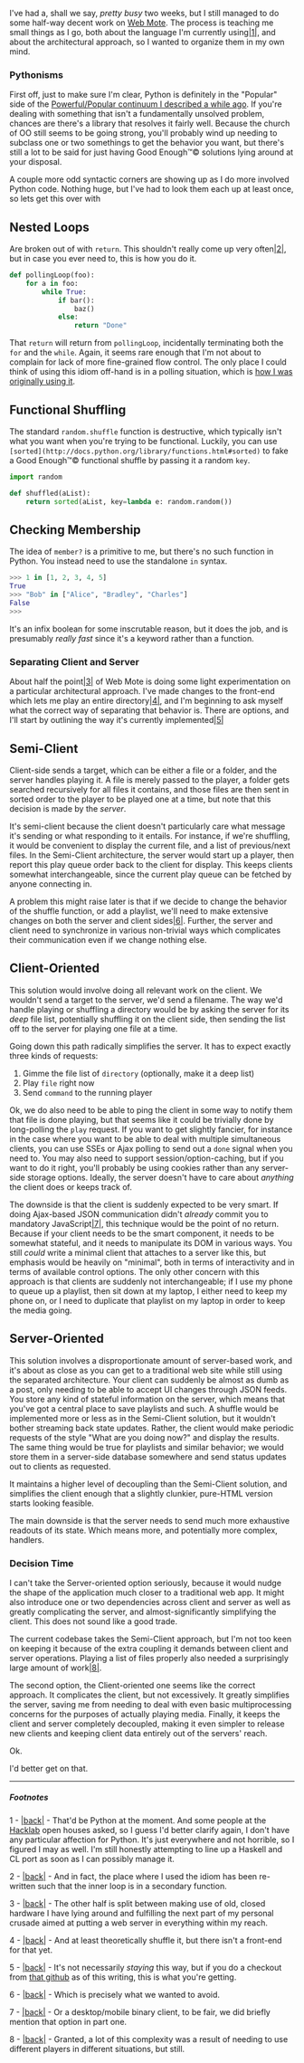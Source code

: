 I've had a, shall we say, *pretty busy* two weeks, but I still managed to do some half-way decent work on [Web Mote](https://github.com/Inaimathi/web-mote). The process is teaching me small things as I go, both about the language I'm currently using<a name="note-Thu-Oct-18-200653EDT-2012"></a>[|1|](#foot-Thu-Oct-18-200653EDT-2012), and about the architectural approach, so I wanted to organize them in my own mind.

### Pythonisms

First off, just to make sure I'm clear, Python is definitely in the "Popular" side of the [Powerful/Popular continuum I described a while ago](http://langnostic.blogspot.ca/2012/02/self-titled.html). If you're dealing with something that isn't a fundamentally unsolved problem, chances are there's a library that resolves it fairly well. Because the church of OO still seems to be going strong, you'll probably wind up needing to subclass one or two somethings to get the behavior you want, but there's still a lot to be said for just having Good Enough™© solutions lying around at your disposal.

A couple more odd syntactic corners are showing up as I do more involved Python code. Nothing huge, but I've had to look them each up at least once, so lets get this over with

## Nested Loops

Are broken out of with `return`. This shouldn't really come up very often<a name="note-Thu-Oct-18-200828EDT-2012"></a>[|2|](#foot-Thu-Oct-18-200828EDT-2012), but in case you ever need to, this is how you do it.

```python
def pollingLoop(foo):
    for a in foo:
        while True:
            if bar():
                baz()
            else:
                return "Done"
```

That `return` will return from `pollingLoop`, incidentally terminating both the `for` and the `while`. Again, it seems rare enough that I'm not about to complain for lack of more fine-grained flow control. The only place I could think of using this idiom off-hand is in a polling situation, which is [how I was originally using it](https://github.com/Inaimathi/web-mote/blob/master/player.py#L42).

## Functional Shuffling

The standard `random.shuffle` function is destructive, which typically isn't what you want when you're trying to be functional. Luckily, you can use `[sorted](http://docs.python.org/library/functions.html#sorted)` to fake a Good Enough™© functional shuffle by passing it a random `key`.

```python
import random

def shuffled(aList):
    return sorted(aList, key=lambda e: random.random())
```

## Checking Membership

The idea of `member?` is a primitive to me, but there's no such function in Python. You instead need to use the standalone `in` syntax.

```python
>>> 1 in [1, 2, 3, 4, 5]
True
>>> "Bob" in ["Alice", "Bradley", "Charles"]
False
>>> 
```

It's an infix boolean for some inscrutable reason, but it does the job, and is presumably *really fast* since it's a keyword rather than a function.

### Separating Client and Server

About half the point<a name="note-Thu-Oct-18-201323EDT-2012"></a>[|3|](#foot-Thu-Oct-18-201323EDT-2012) of Web Mote is doing some light experimentation on a particular architectural approach. I've made changes to the front-end which lets me play an entire directory<a name="note-Thu-Oct-18-201410EDT-2012"></a>[|4|](#foot-Thu-Oct-18-201410EDT-2012), and I'm beginning to ask myself what the correct way of separating that behavior is. There are options, and I'll start by outlining the way it's currently implemented<a name="note-Thu-Oct-18-201434EDT-2012"></a>[|5|](#foot-Thu-Oct-18-201434EDT-2012)

## Semi-Client

Client-side sends a target, which can be either a file or a folder, and the server handles playing it. A file is merely passed to the player, a folder gets searched recursively for all files it contains, and those files are then sent in sorted order to the player to be played one at a time, but note that this decision is made by the *server*.

It's semi-client because the client doesn't particularly care what message it's sending or what responding to it entails. For instance, if we're shuffling, it would be convenient to display the current file, and a list of previous/next files. In the Semi-Client architecture, the server would start up a player, then report this play queue order back to the client for display. This keeps clients somewhat interchangeable, since the current play queue can be fetched by anyone connecting in.

A problem this might raise later is that if we decide to change the behavior of the shuffle function, or add a playlist, we'll need to make extensive changes on both the server and client sides<a name="note-Thu-Oct-18-201648EDT-2012"></a>[|6|](#foot-Thu-Oct-18-201648EDT-2012). Further, the server and client need to synchronize in various non-trivial ways which complicates their communication even if we change nothing else.

## Client-Oriented

This solution would involve doing all relevant work on the client. We wouldn't send a target to the server, we'd send a filename. The way we'd handle playing or shuffling a directory would be by asking the server for its *deep* file list, potentially shuffling it on the client side, then sending the list off to the server for playing one file at a time.

Going down this path radically simplifies the server. It has to expect exactly three kinds of requests:


1.   Gimme the file list of `directory` (optionally, make it a deep list)
1.   Play `file` right now
1.   Send `command` to the running player


Ok, we do also need to be able to ping the client in some way to notify them that file is done playing, but that seems like it could be trivially done by long-polling the `play` request. If you want to get slightly fancier, for instance in the case where you want to be able to deal with multiple simultaneous clients, you can use SSEs or Ajax polling to send out a `done` signal when you need to. You may also need to support session/option-caching, but if you want to do it right, you'll probably be using cookies rather than any server-side storage options. Ideally, the server doesn't have to care about *anything* the client does or keeps track of.

The downside is that the client is suddenly expected to be very smart. If doing Ajax-based JSON communication didn't *already* commit you to mandatory JavaScript<a name="note-Thu-Oct-18-201802EDT-2012"></a>[|7|](#foot-Thu-Oct-18-201802EDT-2012), this technique would be the point of no return. Because if your client needs to be the smart component, it needs to be somewhat stateful, and it needs to manipulate its DOM in various ways. You still *could* write a minimal client that attaches to a server like this, but emphasis would be heavily on "minimal", both in terms of interactivity and in terms of available control options. The only other concern with this approach is that clients are suddenly not interchangeable; if I use my phone to queue up a playlist, then sit down at my laptop, I either need to keep my phone on, or I need to duplicate that playlist on my laptop in order to keep the media going.

## Server-Oriented

This solution involves a disproportionate amount of server-based work, and it's about as close as you can get to a traditional web site while still using the separated architecture. Your client can suddenly be almost as dumb as a post, only needing to be able to accept UI changes through JSON feeds. You store any kind of stateful information on the server, which means that you've got a central place to save playlists and such. A shuffle would be implemented more or less as in the Semi-Client solution, but it wouldn't bother streaming back state updates. Rather, the client would make periodic requests of the style "What are you doing now?" and display the results. The same thing would be true for playlists and similar behavior; we would store them in a server-side database somewhere and send status updates out to clients as requested.

It maintains a higher level of decoupling than the Semi-Client solution, and simplifies the client enough that a slightly clunkier, pure-HTML version starts looking feasible.

The main downside is that the server needs to send much more exhaustive readouts of its state. Which means more, and potentially more complex, handlers.

### Decision Time

I can't take the Server-oriented option seriously, because it would nudge the shape of the application much closer to a traditional web app. It might also introduce one or two dependencies across client and server as well as greatly complicating the server, and almost-significantly simplifying the client. This does not sound like a good trade.

The current codebase takes the Semi-Client approach, but I'm not too keen on keeping it because of the extra coupling it demands between client and server operations. Playing a list of files properly also needed a surprisingly large amount of work<a name="note-Thu-Oct-18-203423EDT-2012"></a>[|8|](#foot-Thu-Oct-18-203423EDT-2012).

The second option, the Client-oriented one seems like the correct approach. It complicates the client, but not excessively. It greatly simplifies the server, saving me from needing to deal with even basic multiprocessing concerns for the purposes of actually playing media. Finally, it keeps the client and server completely decoupled, making it even simpler to release new clients and keeping client data entirely out of the servers' reach.

Ok.

I'd better get on that.

* * *
##### Footnotes
1 - <a name="foot-Thu-Oct-18-200653EDT-2012"></a>[|back|](#note-Thu-Oct-18-200653EDT-2012) - That'd be Python at the moment. And some people at the [Hacklab](http://hacklab.to/) open houses asked, so I guess I'd better clarify again, I don't have any particular affection for Python. It's just everywhere and not horrible, so I figured I may as well. I'm still honestly attempting to line up a Haskell and CL port as soon as I can possibly manage it.

2 - <a name="foot-Thu-Oct-18-200828EDT-2012"></a>[|back|](#note-Thu-Oct-18-200828EDT-2012) - And in fact, the place where I used the idiom has been re-written such that the inner loop is in a secondary function.

3 - <a name="foot-Thu-Oct-18-201323EDT-2012"></a>[|back|](#note-Thu-Oct-18-201323EDT-2012) - The other half is split between making use of old, closed hardware I have lying around and fulfilling the next part of my personal crusade aimed at putting a web server in everything within my reach.

4 - <a name="foot-Thu-Oct-18-201410EDT-2012"></a>[|back|](#note-Thu-Oct-18-201410EDT-2012) - And at least theoretically shuffle it, but there isn't a front-end for that yet.

5 - <a name="foot-Thu-Oct-18-201434EDT-2012"></a>[|back|](#note-Thu-Oct-18-201434EDT-2012) - It's not necessarily *staying* this way, but if you do a checkout from [that github](https://github.com/Inaimathi/web-mote) as of this writing, this is what you're getting.

6 - <a name="foot-Thu-Oct-18-201648EDT-2012"></a>[|back|](#note-Thu-Oct-18-201648EDT-2012) - Which is precisely what we wanted to avoid.

7 - <a name="foot-Thu-Oct-18-201802EDT-2012"></a>[|back|](#note-Thu-Oct-18-201802EDT-2012) - Or a desktop/mobile binary client, to be fair, we did briefly mention that option in part one.

8 - <a name="foot-Thu-Oct-18-203423EDT-2012"></a>[|back|](#note-Thu-Oct-18-203423EDT-2012) - Granted, a lot of this complexity was a result of needing to use different players in different situations, but still.
